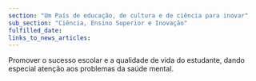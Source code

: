 ```yaml
---
section: "Um País de educação, de cultura e de ciência para inovar"
sub_section: "Ciência, Ensino Superior e Inovação"
fulfilled_date:
links_to_news_articles:
---
```


Promover o sucesso escolar e a qualidade de vida do estudante, dando especial atenção aos problemas da saúde mental.